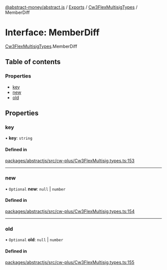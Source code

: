 [@abstract-money/abstract.js](../README.md) / [Exports](../modules.md) / [Cw3FlexMultisigTypes](../modules/Cw3FlexMultisigTypes.md) / MemberDiff

# Interface: MemberDiff

[Cw3FlexMultisigTypes](../modules/Cw3FlexMultisigTypes.md).MemberDiff

## Table of contents

### Properties

- [key](Cw3FlexMultisigTypes.MemberDiff.md#key)
- [new](Cw3FlexMultisigTypes.MemberDiff.md#new)
- [old](Cw3FlexMultisigTypes.MemberDiff.md#old)

## Properties

### key

• **key**: `string`

#### Defined in

[packages/abstractjs/src/cw-plus/Cw3FlexMultisig.types.ts:153](https://github.com/Abstract-OS/abstract.js/blob/c46b309/packages/abstractjs/src/cw-plus/Cw3FlexMultisig.types.ts#L153)

___

### new

• `Optional` **new**: ``null`` \| `number`

#### Defined in

[packages/abstractjs/src/cw-plus/Cw3FlexMultisig.types.ts:154](https://github.com/Abstract-OS/abstract.js/blob/c46b309/packages/abstractjs/src/cw-plus/Cw3FlexMultisig.types.ts#L154)

___

### old

• `Optional` **old**: ``null`` \| `number`

#### Defined in

[packages/abstractjs/src/cw-plus/Cw3FlexMultisig.types.ts:155](https://github.com/Abstract-OS/abstract.js/blob/c46b309/packages/abstractjs/src/cw-plus/Cw3FlexMultisig.types.ts#L155)
